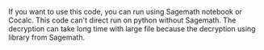 If you want to use this code, you can run using Sagemath notebook or Cocalc.
This code can't direct run on python without Sagemath.
The decryption can take long time with large file because the decryption using library from Sagemath.
